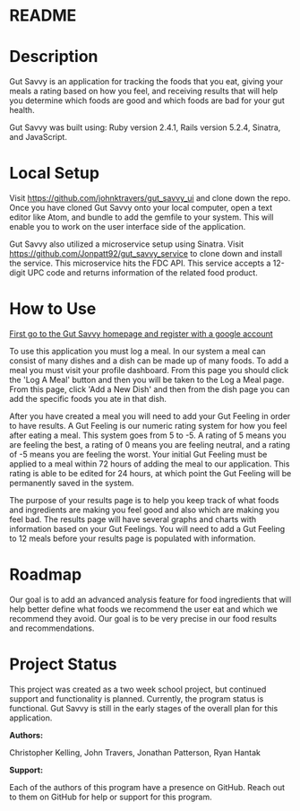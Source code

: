 # README

# Description


Gut Savvy is an application for tracking the foods that you eat, giving your meals a rating based on how you feel, and receiving results that will help you determine which foods are good and which foods are bad for your gut health.

Gut Savvy was built using: Ruby version 2.4.1, Rails version 5.2.4, Sinatra, and JavaScript.


# Local Setup


Visit https://github.com/johnktravers/gut_savvy_ui and clone down the repo. Once you have cloned Gut Savvy onto your local computer, open a text editor like Atom, and bundle to add the gemfile to your system. This will enable you to work on the user interface side of the application. 


Gut Savvy also utilized a microservice setup using Sinatra. Visit https://github.com/Jonpatt92/gut_savvy_service to clone down and install the service. This microservice hits the FDC API. This service accepts a 12-digit UPC code and returns information of the related food product. 


# How to Use

[First go to the Gut Savvy homepage and register with a google account](http://gut-savvy-ui.herokuapp.com/)

To use this application you must log a meal. In our system a meal can consist of many dishes and a dish can be made up of many foods. To add a meal you must visit your profile dashboard. From this page you should click the 'Log A Meal' button and then you will be taken to the Log a Meal page. From this page, click 'Add a New Dish' and then from the dish page you can add the specific foods you ate in that dish.


After you have created a meal you will need to add your Gut Feeling in order to have results. A Gut Feeling is our numeric rating system for how you feel after eating a meal. This system goes from 5 to -5. A rating of 5 means you are feeling the best, a rating of 0 means you are feeling neutral, and a rating of -5 means you are feeling the worst. Your initial Gut Feeling must be applied to a meal within 72 hours of adding the meal to our application. This rating is able to be edited for 24 hours, at which point the Gut Feeling will be permanently saved in the system.


The purpose of your results page is to help you keep track of what foods and ingredients are making you feel good and also which are making you feel bad. The results page will have several graphs and charts with information based on your Gut Feelings. You will need to add a Gut Feeling to 12 meals before your results page is populated with information.


# Roadmap


Our goal is to add an advanced analysis feature for food ingredients that will help better define what foods we recommend the user eat and which we recommend they avoid. Our goal is to be very precise in our food results and recommendations. 


# Project Status


This project was created as a two week school project, but continued support and functionality is planned. Currently, the program status is functional. Gut Savvy is still in the early stages of the overall plan for this application. 


**Authors:**


Christopher Kelling, John Travers, Jonathan Patterson, Ryan Hantak


**Support:**


Each of the authors of this program have a presence on GitHub. Reach out to them on GitHub for help or support for this program.


